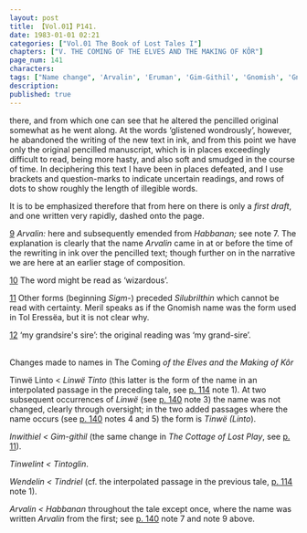 ```yaml
---
layout: post
title: 【Vol.01】P141.
date: 1983-01-01 02:21
categories: ["Vol.01 The Book of Lost Tales I"]
chapters: ["V. THE COMING OF THE ELVES AND THE MAKING OF KÔR"]
page_num: 141
characters: 
tags: ["Name change", 'Arvalin', 'Eruman', 'Gim-Githil', 'Gnomish', 'Gnome-speech', 'tongue of the Gnomes', 'Habbanan', 'Inwithiel', 'Meril-i-Turinqi', 'Silubrilthin', 'Tindriel', 'Timoglin', 'Tinwelint', 'Tol Eressëa', 'Tinwë', 'Wendelin']
description: 
published: true
---
```


<p style="text-indent: 0;">
there, and from which one can see that he altered the pencilled original somewhat as he went along. At the words ‘glistened wondrously’, however, he abandoned the writing of the new text in ink, and from this point we have only the original pencilled manuscript, which is in places exceedingly difficult to read, being more hasty, and also soft and smudged in the course of time. In deciphering this text I have been in places defeated, and I use brackets and question-marks to indicate uncertain readings, and rows of dots to show roughly the length of illegible words.
</p>

It is to be emphasized therefore that from here on there is only a <I>first draft</I>, and one written very rapidly, dashed onto the page.

[9]({{site.baseurl}}/vol01-p133) <I>Arvalin:</I> here and subsequently emended from <I>Habbanan;</I> see note 7. The explanation is clearly that the name <I>Arvalin</I> came in at or before the time of the rewriting in ink over the pencilled text; though further on in the narrative we are here at an earlier stage of composition.

[10]({{site.baseurl}}/vol01-p138) The word might be read as ‘wizardous’.

[11]({{site.baseurl}}/vol01-p138) Other forms (beginning <I>Sigm-</I>) preceded <I>Silubrilthin</I> which cannot be read with certainty. Meril speaks as if the Gnomish name was the form used in Tol Eressëa, but it is not clear why.

[12]({{site.baseurl}}/vol01-p139) ‘my grandsire's sire’: the original reading was ‘my grand-sire’.

<BR>
Changes made to names in The Coming <I>of the Elves and the Making of Kôr</I>

Tinwë Linto < <I>Linwë Tinto</I> (this latter is the form of the name in an interpolated passage in the preceding tale, see [p. 114]({{site.baseurl}}/vol01-p114) note 1). At two subsequent occurrences of <I>Linwë</I> (see [p. 140]({{site.baseurl}}/vol01-p140) note 3) the name was not changed, clearly through oversight; in the two added passages where the name occurs (see [p. 140]({{site.baseurl}}/vol01-p140) notes 4 and 5) the form is <I>Tinwë (Linto</I>).

<I>Inwithiel    < Gim-githil</I> (the same change in <I>The Cottage of Lost Play</I>, see [p. 11]({{site.baseurl}}/vol01-p11)).

<I>Tinwelint    < Tintoglin</I>.

<I>Wendelin    < Tindriel</I> (cf. the interpolated passage in the previous tale, [p. 114]({{site.baseurl}}/vol01-p114) note 1).

<I>Arvalin    < Habbanan</I> throughout the tale except once, where the name was written <I>Arvalin</I> from the first; see [p. 140]({{site.baseurl}}/vol01-p140) note 7 and note 9 above.

